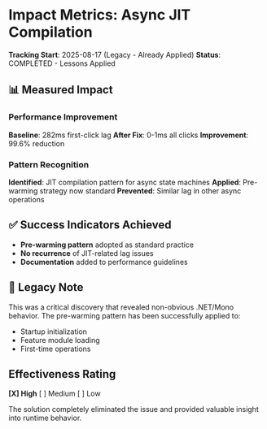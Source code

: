 # Impact Metrics: Async JIT Compilation
**Tracking Start**: 2025-08-17 (Legacy - Already Applied)
**Status**: COMPLETED - Lessons Applied

## 📊 Measured Impact

### Performance Improvement
**Baseline**: 282ms first-click lag
**After Fix**: 0-1ms all clicks
**Improvement**: 99.6% reduction

### Pattern Recognition
**Identified**: JIT compilation pattern for async state machines
**Applied**: Pre-warming strategy now standard
**Prevented**: Similar lag in other async operations

## ✅ Success Indicators Achieved

- **Pre-warming pattern** adopted as standard practice
- **No recurrence** of JIT-related lag issues
- **Documentation** added to performance guidelines

## 📝 Legacy Note

This was a critical discovery that revealed non-obvious .NET/Mono behavior. The pre-warming pattern has been successfully applied to:
- Startup initialization
- Feature module loading
- First-time operations

## Effectiveness Rating
**[X] High** [ ] Medium [ ] Low

The solution completely eliminated the issue and provided valuable insight into runtime behavior.